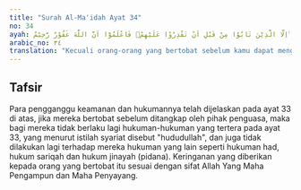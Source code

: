 ```yaml
---
title: "Surah Al-Ma'idah Ayat 34"
no: 34
ayah: اِلَّا الَّذِيْنَ تَابُوْا مِنْ قَبْلِ اَنْ تَقْدِرُوْا عَلَيْهِمْۚ فَاعْلَمُوْٓا اَنَّ اللّٰهَ غَفُوْرٌ رَّحِيْمٌ ࣖ 
arabic_no: ٣٤
translation: "Kecuali orang-orang yang bertobat sebelum kamu dapat menguasai mereka; maka ketahuilah, bahwa Allah Maha Pengampun, Maha Penyayang."
---
```


## Tafsir

Para pengganggu keamanan dan hukumannya telah dijelaskan pada ayat 33 di atas, jika mereka bertobat sebelum ditangkap oleh pihak penguasa, maka bagi mereka tidak berlaku lagi hukuman-hukuman yang tertera pada ayat 33, yang menurut istilah syariat disebut "hududullah", dan juga tidak dilakukan lagi terhadap mereka hukuman yang lain seperti hukuman had, hukum sariqah dan hukum jinayah (pidana). Keringanan yang diberikan kepada orang yang bertobat itu sesuai dengan sifat Allah Yang Maha Pengampun dan Maha Penyayang.
